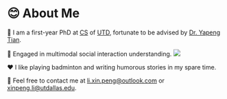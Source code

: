 # 😊 About Me

🏫 I am a first-year PhD at [CS](https://cs.utdallas.edu/) of [UTD](https://www.utdallas.edu/), fortunate to be advised by [Dr. Yapeng Tian](https://www.yapengtian.com/). 

👀 Engaged in multimodal social interaction understanding. <a href='https://scholar.google.com/citations?user=59fdU3wAAAAJ'><img src="https://img.shields.io/endpoint?logo=Google%20Scholar&url=https%3A%2F%2Fcdn.jsdelivr.net%2Fgh%2FSampson-Lee%2Fsampson-lee.github.io@google-scholar-stats%2Fgs_data_shieldsio.json&labelColor=f6f6f6&color=9cf&style=flat&label=citations"></a>

♥️ I like playing badminton and writing humorous stories in my spare time.

📧 Feel free to contact me at [li.xin.peng@outlook.com](mailto:li.xin.peng@outlook.com) or [xinpeng.li@utdallas.edu](mailto:xinpeng.li@utdallas.edu).

